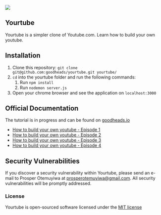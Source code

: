 ![](https://img.shields.io/badge/unicodeveloper-approved-brightgreen.svg)

## Yourtube

Yourtube is a simpler clone of Youtube.com. Learn how to build your own youtube.

## Installation

1. Clone this repository: `git clone git@github.com:goodheads/yourtube.git yourtube/`
2. `cd` into the yourtube folder and run the following commands:
    1. Run `npm install`
    2. Run `nodemon server.js`
3. Open your chrome browser and see the application on `localhost:3000`

## Official Documentation

The tutorial is in progress and can be found on [goodheads.io](http://goodheads.io)

* [How to build your own youtube - Episode 1](http://goodheads.io/2016/06/01/build-youtube-part-1/)
* [How to build your own youtube - Episode 2](http://goodheads.io/2016/06/01/build-youtube-part-2/)
* [How to build your own youtube - Episode 3](http://goodheads.io/2016/06/01/build-youtube-part-3/)
* [How to build your own youtube - Episode 4](http://goodheads.io/2016/06/01/build-youtube-part-4/)


## Security Vulnerabilities
If you discover a security vulnerability within Yourtube, please send an e-mail to Prosper Otemuyiwa at prosperotemuyiwa@gmail.com. All security vulnerabilities will be promptly addressed.

### License
Yourtube is open-sourced software licensed under the [MIT license](https://github.com/goodheads/yourtube/blob/master/LICENSE)
